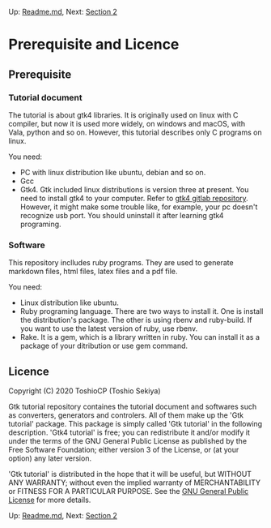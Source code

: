 Up: [Readme.md](Readme.md),  Next: [Section 2](sec2.md)
# Prerequisite and Licence

## Prerequisite

### Tutorial document

The tutorial is about gtk4 libraries.
It is originally used on linux with C compiler, but now it is used more widely, on windows and macOS, with Vala, python and so on.
However, this tutorial describes only C programs on linux.

You need:

- PC with linux distribution like ubuntu, debian and so on.
- Gcc
- Gtk4. Gtk included linux distributions is version three at present.
You need to install gtk4 to your computer.
Refer to [gtk4 gitlab repository](https://gitlab.gnome.org/GNOME/gtk).
However, it might make some trouble like, for example, your pc doesn't recognize usb port.
You should uninstall it after learning gtk4 programing.

### Software

This repository inclludes ruby programs.
They are used to generate markdown files, html files, latex files and a pdf file.

You need:

- Linux distribution like ubuntu.
- Ruby programing language.
There are two ways to install it.
One is install the distribution's package.
The other is using rbenv and ruby-build.
If you want to use the latest version of ruby, use rbenv.
- Rake.
It is a gem, which is a library written in ruby.
You can install it as a package of your ditribution or use gem command.

## Licence

Copyright (C) 2020  ToshioCP (Toshio Sekiya)

Gtk tutorial repository containes the tutorial document and softwares such as converters, generators and controlers.
All of them make up the 'Gtk tutorial' package.
This package is simply called 'Gtk tutorial' in the following description.
'Gtk4 tutorial' is free; you can redistribute it and/or modify it under the terms of the GNU General Public License
as published by the Free Software Foundation; either version 3 of the License, or (at your option) any later version.

'Gtk tutorial' is distributed in the hope that it will be useful,
but WITHOUT ANY WARRANTY; without even the implied warranty of MERCHANTABILITY or FITNESS FOR A PARTICULAR PURPOSE.
See the [GNU General Public License](https://www.gnu.org/licenses/gpl-3.0.html) for more details.

Up: [Readme.md](Readme.md),  Next: [Section 2](sec2.md)
